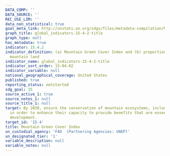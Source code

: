 ```yaml
---
DATA_COMP: ''
DATA_SOURCE: ''
REC_USE_LIM: ''
data_non_statistical: true
goal_meta_link: http://unstats.un.org/sdgs/files/metadata-compilation/Metadata-Goal-15.pdf
graph_title: global_indicators.15-4-2-title
graph_type: null
has_metadata: true
indicator: 15.4.2
indicator_definition: (a) Mountain Green Cover Index and (b) proportion of degraded
  mountain land
indicator_name: global_indicators.15-4-2-title
indicator_sort_order: 15-04-02
indicator_variable: null
national_geographical_coverage: United States
published: true
reporting_status: notstarted
sdg_goal: 15
source_active_1: true
source_notes_1: null
source_title_1: null
target: By 2030, ensure the conservation of mountain ecosystems, including their biodiversity,
  in order to enhance their capacity to provide benefits that are essential for sustainable
  development.
target_id: '15.4'
title: Mountain Green Cover Index
un_custodial_agency: 'FAO  (Partnering Agencies: UNEP)'
un_designated_tier: '1'
variable_description: null
variable_notes: null
---
```

